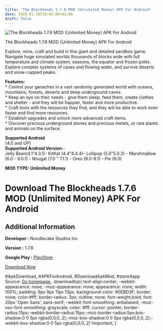 ```yaml
---
title: 'The Blockheads 1.7.6 MOD (Unlimited Money) APK For Android'
date: 2020-01-26T19:42:00+01:00
draft: false
---
```


![The Blockheads 1.7.6 MOD (Unlimited Money) APK For Android](https://i2.wp.com/apkhome.net/wp-content/uploads/2020/01/The-Blockheads-1.7.6-MOD-Unlimited-Money.png "The Blockheads 1.7.6 MOD (Unlimited Money) APK For Android")

  

The Blockheads 1.7.6 MOD (Unlimited Money) APK For Android

Explore, mine, craft and build in this giant and detailed sandbox game. Navigate huge simulated worlds thousands of blocks wide with full temperature and climate system, seasons, the equator and frozen poles. Explore complex systems of caves and flowing water, and survive deserts and snow-capped peaks.

**Features:**  
\* Control your ganaches in a vast randomly generated world with oceans, mountains, forests, deserts and deep underground caves.  
\* Keep an eye on their needs - give them sleep, feed them, create clothes and shelter - and they will be happier, faster and more productive.  
\* Craft tools with the resources they find, and they will be able to work even faster and find more resources.  
\* Establish upgrades and unlock more advanced craft items.  
\* Discover precious underground stones and precious metals, or rare plants and animals on the surface.

**Supported Android**  
{4.0 and UP}  
**Supported Android Version**:-  
Jelly Bean(4.1"4.3.1)- KitKat (4.4"4.4.4)- Lollipop (5.0"5.0.2) - Marshmallow (6.0 - 6.0.1) - Nougat (7.0 " 7.1.1) - Oreo (8.0-8.1) - Pie (9.0)

**MOD TYPE: Unlimited Money**

Download The Blockheads 1.7.6 MOD (Unlimited Money) APK For Android
===================================================================

Additional Information
----------------------

**Developer :** Noodlecake Studios Inc

**Version :** 1.7.6

**Google Play :** [PlayStore](https://play.google.com/store/apps/details?id=com.noodlecake.blockheads)

  

[Download Now](https://store4app.co/post/the-blockheads-1-7-6-mod-unlimited-money-apk-for-android_1580063689)

  
#ApkDownload, #APKForAndroid, #DownloadApkMod, #store4app  
Source: [Go homepage.](https://store4app.co/post/the-blockheads-1-7-6-mod-unlimited-money-apk-for-android_1580063689) .downloadtop{ text-align:center; -webkit-appearance: none; -moz-appearance: none; appearance: none; width: 100%; padding: 9px 9px 11px 13px; background-color: #0EBD3F; border: none; color:#fff; border-radius: 3px; outline: none; font-weight;bold; font: 20px 'Open Sans', sans-serif; -webkit-font-smoothing: antialiased; -moz-osx-font-smoothing: grayscale; color: #fff; cursor: pointer; border-radius:15px;-webkit-border-radius:15px;-moz-border-radius:5px;box-shadow:0 0 5px rgba(0,0,0,.2);-moz-box-shadow:0 0 5px rgba(0,0,0,.2);-webkit-box-shadow:0 0 5px rgba(0,0,0,.2) !important; }